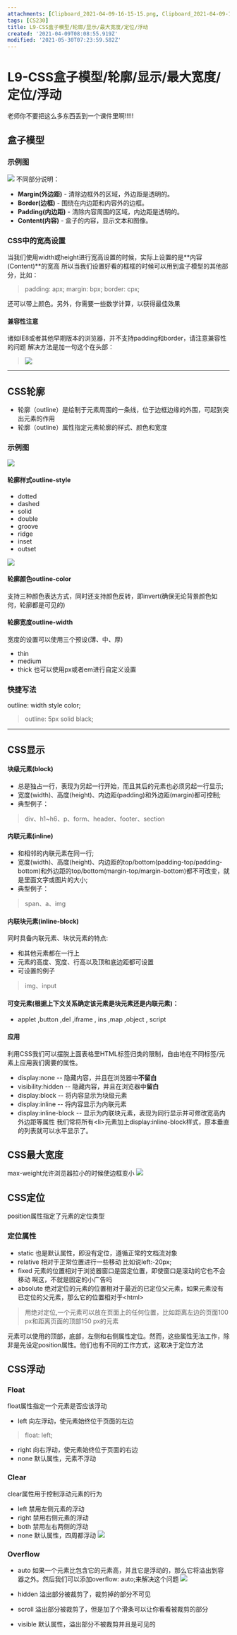 ```yaml
---
attachments: [Clipboard_2021-04-09-16-15-15.png, Clipboard_2021-04-09-16-28-46.png, Clipboard_2021-04-09-16-28-49.png, Clipboard_2021-04-09-16-31-12.png, Clipboard_2021-04-09-16-53-34.png, Clipboard_2021-04-10-11-35-36.png]
tags: [CS230]
title: L9-CSS盒子模型/轮廓/显示/最大宽度/定位/浮动
created: '2021-04-09T08:08:55.919Z'
modified: '2021-05-30T07:23:59.582Z'
---
```


# L9-CSS盒子模型/轮廓/显示/最大宽度/定位/浮动
老师你不要把这么多东西丢到一个课件里啊!!!!!
## 盒子模型
### 示例图

![](@attachment/Clipboard_2021-04-09-16-15-15.png)
不同部分说明：
- **Margin(外边距)** - 清除边框外的区域，外边距是透明的。
- **Border(边框)** - 围绕在内边距和内容外的边框。
- **Padding(内边距)** - 清除内容周围的区域，内边距是透明的。
- **Content(内容)** - 盒子的内容，显示文本和图像。

### CSS中的宽高设置
当我们使用width或height进行宽高设置的时候，实际上设置的是**内容(Content)**的宽高
所以当我们设置好看的框框的时候可以用到盒子模型的其他部分，比如：
> padding: apx;
margin: bpx;
border: cpx;

还可以带上颜色。另外，你需要一些数学计算，以获得最佳效果
#### 兼容性注意
诸如IE8或者其他早期版本的浏览器，并不支持padding和border，请注意兼容性的问题
解决方法是加一句这个在头部：
>![](@attachment/Clipboard_2021-04-09-16-28-49.png)
***
## CSS轮廓
- 轮廓（outline）是绘制于元素周围的一条线，位于边框边缘的外围，可起到突出元素的作用
- 轮廓（outline）属性指定元素轮廓的样式、颜色和宽度
### 示例图

![](@attachment/Clipboard_2021-04-09-16-31-12.png)
#### 轮廓样式outline-style
- dotted
- dashed
- solid
- double
- groove
- ridge
- inset
- outset

![](@attachment/Clipboard_2021-04-09-16-53-34.png)

#### 轮廓颜色outline-color
支持三种颜色表达方式，同时还支持颜色反转，即invert(确保无论背景颜色如何，轮廓都是可见的)

#### 轮廓宽度outline-width
宽度的设置可以使用三个预设(薄、中、厚)
- thin
- medium
- thick
也可以使用px或者em进行自定义设置
### 快捷写法
outline: width style color;
> outline: 5px solid black;

***
## CSS显示
#### 块级元素(block)
- 总是独占一行，表现为另起一行开始，而且其后的元素也必须另起一行显示;
- 宽度(width)、高度(height)、内边距(padding)和外边距(margin)都可控制;
- 典型例子：
> div、h1~h6、p、form、header、footer、section

#### 内联元素(inline)
- 和相邻的内联元素在同一行;
- 宽度(width)、高度(height)、内边距的top/bottom(padding-top/padding-bottom)和外边距的top/bottom(margin-top/margin-bottom)都不可改变，就是里面文字或图片的大小;
- 典型例子：
> span、a、img

#### 内联块元素(inline-block)
同时具备内联元素、块状元素的特点:
- 和其他元素都在一行上
- 元素的高度、宽度、行高以及顶和底边距都可设置
- 可设置的例子
> img、input

#### 可变元素(根据上下文关系确定该元素是块元素还是内联元素)：
- applet ,button ,del ,iframe , ins ,map ,object , script
#### 应用
利用CSS我们可以摆脱上面表格里HTML标签归类的限制，自由地在不同标签/元素上应用我们需要的属性。
- display:none  -- 隐藏内容，并且在浏览器中**不留白**
- visibility:hidden  -- 隐藏内容，并且在浏览器中**留白**
- display:block  -- 将内容显示为块级元素
- display:inline  -- 将内容显示为内联元素
- display:inline-block -- 显示为内联块元素，表现为同行显示并可修改宽高内外边距等属性
我们常将所有\<li\>元素加上display:inline-block样式，原本垂直的列表就可以水平显示了。

## CSS最大宽度
max-weight允许浏览器拉小的时候使边框变小
![](@attachment/Clipboard_2021-04-10-11-35-36.png)

## CSS定位
position属性指定了元素的定位类型
### 定位属性
- static
也是默认属性，即没有定位，遵循正常的文档流对象
- relative
相对于正常位置进行一些移动
比如说left:-20px;
- fixed
元素的位置相对于浏览器窗口是固定位置，即使窗口是滚动的它也不会移动
啊这，不就是固定的小广告吗
- absolute
绝对定位的元素的位置相对于最近的已定位父元素，如果元素没有已定位的父元素，那么它的位置相对于\<html\>
> 用绝对定位,一个元素可以放在页面上的任何位置，比如距离左边的页面100 px和距离页面的顶部150 px的元素

元素可以使用的顶部，底部，左侧和右侧属性定位。然而，这些属性无法工作，除非是先设定position属性。他们也有不同的工作方式，这取决于定位方法

## CSS浮动
### Float
float属性指定一个元素是否应该浮动
- left
向左浮动，使元素始终位于页面的左边
> float: left;

- right
向右浮动，使元素始终位于页面的右边
- none
默认属性，元素不浮动
### Clear
clear属性用于控制浮动元素的行为
- left
禁用左侧元素的浮动
- right
禁用右侧元素的浮动
- both
禁用左右两侧的浮动
- none
默认属性，四周都浮动
![](@attachment/Clipboard_2021-04-10-12-04-57.png)

### Overflow
- auto
如果一个元素比包含它的元素高，并且它是浮动的，那么它将溢出到容器之外。然后我们可以添加overflow: auto;来解决这个问题
![](@attachment/Clipboard_2021-04-10-12-06-22.png)

- hidden
溢出部分被裁剪了，裁剪掉的部分不可见
- scroll
溢出部分被裁剪了，但是加了个滑条可以让你看看被裁剪的部分
- visible
默认属性，溢出部分不被裁剪并且是可见的











